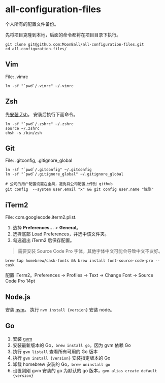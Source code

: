 # all-configuration-files

个人所有的配置文件备份。

先将项目克隆到本地，后面的命令都将在项目目录下执行。

```
git clone git@github.com:MoonBall/all-configuration-files.git
cd all-configuration-files/
```

## Vim

File: .vimrc

```
ln -sf "`pwd`/.vimrc" ~/.vimrc
```

## Zsh

先[安装 Zsh](https://github.com/robbyrussell/oh-my-zsh/wiki/Installing-ZSH)。
安装后执行下面命令。

```
ln -sf "`pwd`/.zshrc" ~/.zshrc
source ~/.zshrc
chsh -s /bin/zsh
```

## Git

File: .gitconfig, .gitignore_global

```
ln -sf "`pwd`/.gitconfig" ~/.gitconfig
ln -sf "`pwd`/.gitignore_global" ~/.gitignore_global

# 公司的用户配置设置在全局，避免将公司配置上传到 github
git config  --system user.email "x" && git config user.name "陈刚"
```

## iTerm2

File: com.googlecode.iterm2.plist.

1. 选择 **Preferences...** > **General**。
2. 选择底部 Load Preferences，并选中该文件夹。
3. 勾选退出 iTerm2 后保存配置。

> 需要安装 Source Code Pro 字体，其他字体中文可能会导致中文不友好。

```
brew tap homebrew/cask-fonts && brew install font-source-code-pro --cask
```

配置 iTerm2。Preferences -> Profiles -> Text -> Change Font -> Source Code Pro 14pt

## Node.js

安装 [nvm](https://github.com/creationix/nvm)。
执行 `nvm install {version}` 安装 node。


## Go

1. 安装 [gvm](https://github.com/moovweb/gvm)
2. 安装最新版本的 Go，`brew install go`。因为 gvm 依赖 Go
3. 执行 `gvm listall` 查看所有可用的 Go 版本
4. 执行 `gvm install {version}` 安装指定版本的 Go
5. 卸载 homebrew 安装的 Go，`brew uninstall go`
6. 设置刚刚 gvm 安装的 go 为默认的 go 版本，`gvm alias create default {version}`

